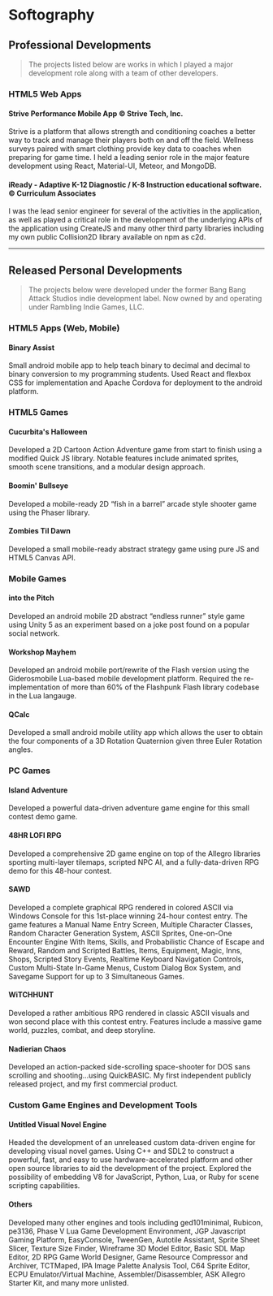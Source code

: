 # Softography

## Professional Developments
> The projects listed below are works in which I played a major development role along with a team of other developers.

### HTML5 Web Apps

#### Strive Performance Mobile App &copy; Strive Tech, Inc.
Strive is a platform that allows strength and conditioning coaches a better way to track and manage their players both on and off the field. Wellness surveys paired with smart clothing provide key data to coaches when preparing for game time.
I held a leading senior role in the major feature development using React, Material-UI, Meteor, and MongoDB.

#### iReady - Adaptive K-12 Diagnostic / K-8 Instruction educational software. &copy; Curriculum Associates
I was the lead senior engineer for several of the activities in the application, as well as played a critical role in the development of the underlying APIs of the application using CreateJS and many other third party libraries including my own public Collision2D library available on npm as c2d.

----
## Released Personal Developments
> The projects below were developed under the former Bang Bang Attack Studios indie development label. Now owned by and operating under Rambling Indie Games, LLC.

### HTML5 Apps (Web, Mobile)
#### Binary Assist
Small android mobile app to help teach binary to decimal and decimal to binary conversion to my programming students. Used React and flexbox CSS for implementation and Apache Cordova for deployment to the android platform.

### HTML5 Games
#### Cucurbita&#x27;s Halloween
Developed a 2D Cartoon Action Adventure game from start to finish using a modified Quick JS library. Notable features include animated sprites, smooth scene transitions, and a modular design approach.

#### Boomin&#x27; Bullseye
Developed a mobile-ready 2D “fish in a barrel” arcade style shooter game using the Phaser library.

#### Zombies Til Dawn
Developed a small mobile-ready abstract strategy game using pure JS and HTML5 Canvas API.

### Mobile Games
#### into the Pitch
Developed an android mobile 2D abstract “endless runner” style game using Unity 5 as an experiment based on a joke post found on a popular social network.

#### Workshop Mayhem
Developed an android mobile port/rewrite of the Flash version using the Giderosmobile Lua-based mobile development platform. Required the re-implementation of more than 60% of the Flashpunk Flash library codebase in the Lua langauge.

#### QCalc
Developed a small android mobile utility app which allows the user to obtain the four components of a 3D Rotation Quaternion given three Euler Rotation angles.

### PC Games
#### Island Adventure
Developed a powerful data-driven adventure game engine for this small contest demo game.

#### 48HR LOFI RPG
Developed a comprehensive 2D game engine on top of the Allegro libraries sporting multi-layer tilemaps, scripted NPC AI, and a fully-data-driven RPG demo for this 48-hour contest.

#### SAWD
Developed a complete graphical RPG rendered in colored ASCII via Windows Console for this 1st-place winning 24-hour contest entry. The game features a Manual Name Entry Screen, Multiple Character Classes, Random Character Generation System, ASCII Sprites, One-on-One Encounter Engine With Items, Skills, and Probabilistic Chance of Escape and Reward, Random and Scripted Battles, Items, Equipment, Magic, Inns, Shops, Scripted Story Events, Realtime Keyboard Navigation Controls, Custom Multi-State In-Game Menus, Custom Dialog Box System, and Savegame Support for up to 3 Simultaneous Games.

#### WiTCHHUNT
Developed a rather ambitious RPG rendered in classic ASCII visuals and won second place with this contest entry. Features include a massive game world, puzzles, combat, and deep storyline.

#### Nadierian Chaos
Developed an action-packed side-scrolling space-shooter for DOS sans scrolling and shooting...using QuickBASIC. My first independent publicly released project, and my first commercial product.

### Custom Game Engines and Development Tools

#### Untitled Visual Novel Engine
Headed the development of an unreleased custom data-driven engine for developing visual novel games. Using C++ and SDL2 to construct a powerful, fast, and easy to use hardware-accelerated platform and other open source libraries to aid the development of the project. Explored the possibility of embedding V8 for JavaScript, Python, Lua, or Ruby for scene scripting capabilities.

#### Others
Developed many other engines and tools including ged101minimal, Rubicon, pe3136, Phase V Lua Game Development Environment, JGP Javascript Gaming Platform, EasyConsole, TweenGen, Autotile Assistant, Sprite Sheet Slicer, Texture Size Finder, Wireframe 3D Model Editor, Basic SDL Map Editor, 2D RPG Game World Designer, Game Resource Compressor and Archiver, TCTMaped, IPA Image Palette Analysis Tool, C64 Sprite Editor, ECPU Emulator/Virtual Machine,
Assembler/Disassembler, ASK Allegro Starter Kit, and many more unlisted.
